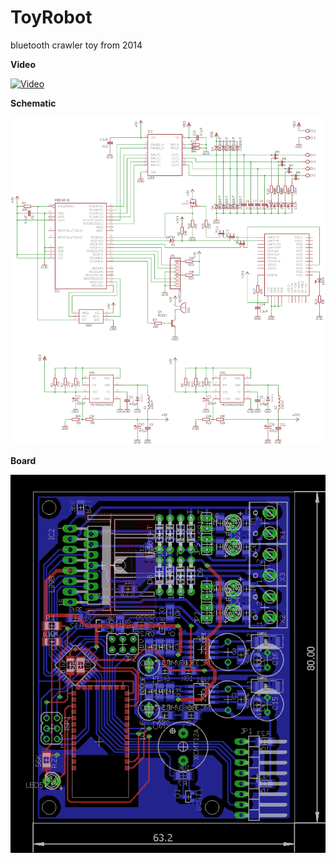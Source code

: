 # ToyRobot
bluetooth crawler toy from 2014

**Video**

[![Video](https://pp.userapi.com/c540501/u578955/video/l_88f3fa46.jpg)](https://vk.com/video578955_167966980)

**Schematic**

![Schematic](/doc/sch.png?raw=true "Schematic")

**Board**

![Board](/doc/brd.png?raw=true "Board")
